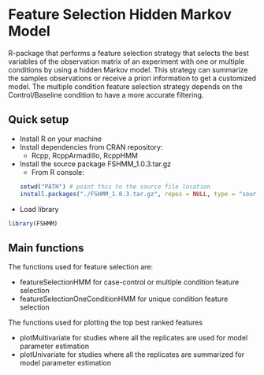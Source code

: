 Feature Selection Hidden Markov Model
===========

R-package that performs a feature selection strategy that selects the best variables of the observation matrix of an experiment with one or multiple conditions by using a hidden Markov model. This strategy can summarize the samples observations or receive a priori information to get a customized model. The multiple condition feature selection strategy depends on the Control/Baseline condition to have a more accurate filtering.

Quick setup
-----------
- Install R on your machine
- Install dependencies from CRAN repository:
  - Rcpp, RcppArmadillo, RcppHMM
- Install the source package FSHMM_1.0.3.tar.gz
  - From R console:
  ```R
  setwd("PATH") # point this to the source file location
  install.packages("./FSHMM_1.0.3.tar.gz", repos = NULL, type = "source")
  ```
- Load library
```R
library(FSHMM)
```

Main functions
-----------
The functions used for feature selection are:
- featureSelectionHMM for case-control or multiple condition feature selection
- featureSelectionOneConditionHMM for unique condition feature selection

The functions used for plotting the top best ranked features
- plotMultivariate for studies where all the replicates are used for model parameter estimation
- plotUnivariate for studies where all the replicates are summarized for model parameter estimation


